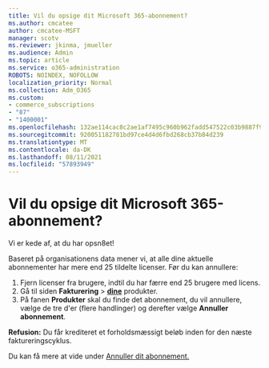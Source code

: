```yaml
---
title: Vil du opsige dit Microsoft 365-abonnement?
ms.author: cmcatee
author: cmcatee-MSFT
manager: scotv
ms.reviewer: jkinma, jmueller
ms.audience: Admin
ms.topic: article
ms.service: o365-administration
ROBOTS: NOINDEX, NOFOLLOW
localization_priority: Normal
ms.collection: Adm_O365
ms.custom:
- commerce_subscriptions
- "87"
- "1400001"
ms.openlocfilehash: 132ae114cac8c2ae1af7495c960b962fadd547522c03b9887f9bde481fff4bba
ms.sourcegitcommit: 920051182781bd97ce4d4d6fbd268cb37b84d239
ms.translationtype: MT
ms.contentlocale: da-DK
ms.lasthandoff: 08/11/2021
ms.locfileid: "57893949"
---
```

# <a name="canceling-your-microsoft-365-subscription"></a>Vil du opsige dit Microsoft 365-abonnement?

Vi er kede af, at du har opsn8et!
  
Baseret på organisationens data mener vi, at alle dine aktuelle abonnementer har mere end 25 tildelte licenser. Før du kan annullere:

1. Fjern licenser fra brugere, indtil du har færre end 25 brugere med licens.
2. Gå til siden **Fakturering** \> **[dine](https://go.microsoft.com/fwlink/p/?linkid=842054)** produkter.
3. På fanen **Produkter** skal du finde det abonnement, du vil annullere, vælge de tre d'er (flere handlinger) og derefter vælge **Annuller abonnement**.

**Refusion:** Du får krediteret et forholdsmæssigt beløb inden for den næste faktureringscyklus.

Du kan få mere at vide under [Annuller dit abonnement.](https://docs.microsoft.com/microsoft-365/commerce/subscriptions/cancel-your-subscription)